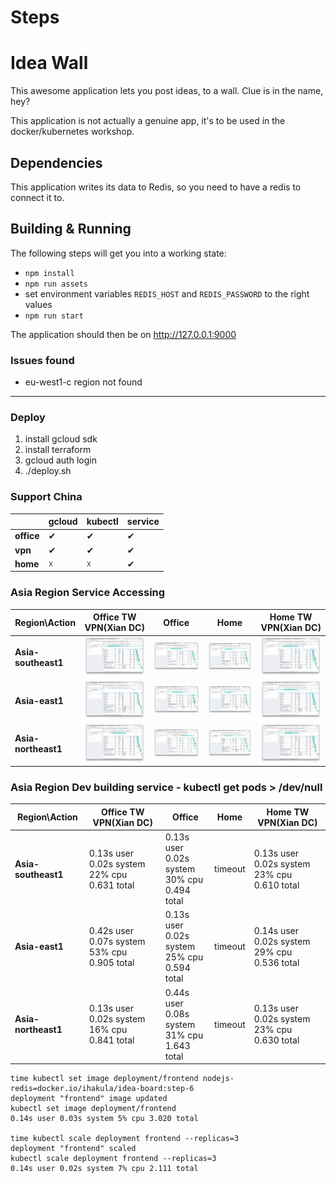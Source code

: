 # Steps

# Idea Wall
This awesome application lets you post ideas, to a wall.  Clue is in the name, hey?

This application is not actually a genuine app, it's to be used in the docker/kubernetes workshop.

## Dependencies
This application writes its data to Redis, so you need to have a redis to connect it to.

## Building & Running
The following steps will get you into a working state:

  - `npm install`
  - `npm run assets`
  - set environment variables `REDIS_HOST` and `REDIS_PASSWORD` to the right values
  - `npm run start`

The application should then be on http://127.0.0.1:9000


### Issues found

* eu-west1-c region not found

---

### Deploy 

1. install gcloud sdk
2. install terraform
3. gcloud auth login
4. ./deploy.sh

### Support China 

|  | gcloud | kubectl | service | 
| ------| ------ | ------ | ------ |
| **office** | &#10004; | &#10004; | &#10004; |
| **vpn** | &#10004; | &#10004; | &#10004; |
| **home** | &#9747; | &#9747; | &#10004; |


### Asia Region Service Accessing

|Region\Action  | Office TW VPN(Xian DC) | Office | Home | Home TW VPN(Xian DC) | 
| ------| ------ | ------ | ------ | ------ |
| **Asia-southeast1** | ![office-xian](./asserts/images/southeast-office-xian-vpn.png) | ![office](./asserts/images/southeast-office.png) | ![home](./asserts/images/southeast-home.png) | ![home-xian](./asserts/images/southeast-home-xian-vpn.png) |
| **Asia-east1** | ![office-xian](./asserts/images/east-office-xian-vpn.png) | ![office](./asserts/images/east-office.png) | ![office](./asserts/images/east-home.png) | ![home-xian](./asserts/images/east-home-xian-vpn.png) |
| **Asia-northeast1** | ![office-xian](./asserts/images/northeast-office-xian-vpn.png) | ![office](./asserts/images/northeast-office.png) | ![home](./asserts/images/northeast-home.png) | ![home-xian](./asserts/images/northeast-home-xian-vpn.png) |

### Asia Region Dev building service - kubectl get pods > /dev/null 

|Region\Action  | Office TW VPN(Xian DC) | Office | Home | Home TW VPN(Xian DC) | 
| ------| ------ | ------ | ------ | ------ |
| **Asia-southeast1** | 0.13s user<br/> 0.02s system<br/> 22% cpu<br/> 0.631 total | 0.13s user<br/> 0.02s system<br/> 30% cpu<br/> 0.494 total | timeout | 0.13s user<br/> 0.02s system<br/> 23% cpu<br/> 0.610 total |
| **Asia-east1** | 0.42s user<br/> 0.07s system<br/> 53% cpu<br/> 0.905 total | 0.13s user<br/> 0.02s system<br/> 25% cpu<br/> 0.594 total | timeout | 0.14s user<br/> 0.02s system<br/> 29% cpu<br/> 0.536 total |
| **Asia-northeast1** | 0.13s user<br/> 0.02s system<br/> 16% cpu<br/> 0.841 total | 0.44s user<br/> 0.08s system<br/> 31% cpu<br/> 1.643 total | timeout | 0.13s user<br/> 0.02s system<br/> 23% cpu<br/> 0.630 total |

```
time kubectl set image deployment/frontend nodejs-redis=docker.io/ihakula/idea-board:step-6
deployment "frontend" image updated
kubectl set image deployment/frontend   
0.14s user 0.03s system 5% cpu 3.020 total

time kubectl scale deployment frontend --replicas=3
deployment "frontend" scaled
kubectl scale deployment frontend --replicas=3  
0.14s user 0.02s system 7% cpu 2.111 total


```